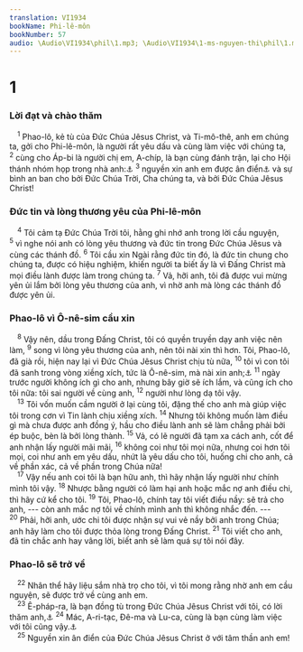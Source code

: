 ```yaml
---
translation: VI1934
bookName: Phi-lê-môn 
bookNumber: 57
audio: \Audio\VI1934\phil\1.mp3; \Audio\VI1934\1-ms-nguyen-thi\phil\1.mp3; \Audio\VI1934\2-ms-david-dong\phil\1.mp3
---
```


<div class="title"><h1>1</h1><h3>Lời đạt và chào thăm</h3></div>
<span class="verse phil_1_1"> <sup>1</sup> Phao-lô, kẻ tù của Đức Chúa Jêsus Christ, và Ti-mô-thê, anh em chúng ta, gởi cho Phi-lê-môn, là người rất yêu dấu và cùng làm việc với chúng ta, </span>
<span class="verse phil_1_2"><sup>2</sup> cùng cho Áp-bi là người chị em, A-chíp, là bạn cùng đánh trận, lại cho Hội thánh nhóm họp trong nhà anh:<a data-toggle="tooltip" data-placement="bottom" title="Co 4:17">⚓</a></span>
<span class="verse phil_1_3"><sup>3</sup> nguyền xin anh em được ân điển<a data-toggle="tooltip" data-placement="bottom" title="Xem chú thích ở Lu 2:40">⚓</a> và sự bình an ban cho bởi Đức Chúa Trời, Cha chúng ta, và bởi Đức Chúa Jêsus Christ! <br/></span>
<div class="title"><h3>Đức tin và lòng thương yêu của Phi-lê-môn</h3></div>
<span class="verse phil_1_4"> <sup>4</sup> Tôi cảm tạ Đức Chúa Trời tôi, hằng ghi nhớ anh trong lời cầu nguyện, </span>
<span class="verse phil_1_5"><sup>5</sup> vì nghe nói anh có lòng yêu thương và đức tin trong Đức Chúa Jêsus và cùng các thánh đồ. </span>
<span class="verse phil_1_6"><sup>6</sup> Tôi cầu xin Ngài rằng đức tin đó, là đức tin chung cho chúng ta, được có hiệu nghiệm, khiến người ta biết ấy là vì Đấng Christ mà mọi điều lành được làm trong chúng ta. </span>
<span class="verse phil_1_7"><sup>7</sup> Vả, hỡi anh, tôi đã được vui mừng yên ủi lắm bởi lòng yêu thương của anh, vì nhờ anh mà lòng các thánh đồ được yên ủi. <br/></span>
<div class="title"><h3>Phao-lô vì Ô-nê-sim cầu xin</h3></div>
<span class="verse phil_1_8"> <sup>8</sup> Vậy nên, dầu trong Đấng Christ, tôi có quyền truyền dạy anh việc nên làm, </span>
<span class="verse phil_1_9"><sup>9</sup> song vì lòng yêu thương của anh, nên tôi nài xin thì hơn. Tôi, Phao-lô, đã già rồi, hiện nay lại vì Đức Chúa Jêsus Christ chịu tù nữa, </span>
<span class="verse phil_1_10"><sup>10</sup> tôi vì con tôi đã sanh trong vòng xiềng xích, tức là Ô-nê-sim, mà nài xin anh;<a data-toggle="tooltip" data-placement="bottom" title="Co 4:9">⚓</a></span>
<span class="verse phil_1_11"><sup>11</sup> ngày trước người không ích gì cho anh, nhưng bây giờ sẽ ích lắm, và cũng ích cho tôi nữa: tôi sai người về cùng anh, </span>
<span class="verse phil_1_12"><sup>12</sup> người như lòng dạ tôi vậy. <br/></span>
<span class="verse phil_1_13"> <sup>13</sup> Tôi vốn muốn cầm người ở lại cùng tôi, đặng thế cho anh mà giúp việc tôi trong cơn vì Tin lành chịu xiềng xích. </span>
<span class="verse phil_1_14"><sup>14</sup> Nhưng tôi không muốn làm điều gì mà chưa được anh đồng ý, hầu cho điều lành anh sẽ làm chẳng phải bởi ép buộc, bèn là bởi lòng thành. </span>
<span class="verse phil_1_15"><sup>15</sup> Vả, có lẽ người đã tạm xa cách anh, cốt để anh nhận lấy người mãi mãi, </span>
<span class="verse phil_1_16"><sup>16</sup> không coi như tôi mọi nữa, nhưng coi hơn tôi mọi, coi như anh em yêu dấu, nhứt là yêu dấu cho tôi, huống chi cho anh, cả về phần xác, cả về phần trong Chúa nữa! <br/></span>
<span class="verse phil_1_17"> <sup>17</sup> Vậy nếu anh coi tôi là bạn hữu anh, thì hãy nhận lấy người như chính mình tôi vậy. </span>
<span class="verse phil_1_18"><sup>18</sup> Nhược bằng người có làm hại anh hoặc mắc nợ anh điều chi, thì hãy cứ kể cho tôi. </span>
<span class="verse phil_1_19"><sup>19</sup> Tôi, Phao-lô, chính tay tôi viết điều nầy: sẽ trả cho anh, --- còn anh mắc nợ tôi về chính mình anh thì không nhắc đến. --- </span>
<span class="verse phil_1_20"><sup>20</sup> Phải, hỡi anh, ước chi tôi được nhận sự vui vẻ nầy bởi anh trong Chúa; anh hãy làm cho tôi được thỏa lòng trong Đấng Christ. </span>
<span class="verse phil_1_21"><sup>21</sup> Tôi viết cho anh, đã tin chắc anh hay vâng lời, biết anh sẽ làm quá sự tôi nói đây. <br/></span>
<div class="title"><h3>Phao-lô sẽ trở về</h3></div>
<span class="verse phil_1_22"> <sup>22</sup> Nhân thể hãy liệu sắm nhà trọ cho tôi, vì tôi mong rằng nhờ anh em cầu nguyện, sẽ được trở về cùng anh em. <br/></span>
<span class="verse phil_1_23"> <sup>23</sup> Ê-pháp-ra, là bạn đồng tù trong Đức Chúa Jêsus Christ với tôi, có lời thăm anh,<a data-toggle="tooltip" data-placement="bottom" title="Co 1:7; 4:12">⚓</a></span>
<span class="verse phil_1_24"><sup>24</sup> Mác, A-ri-tạc, Đê-ma và Lu-ca, cùng là bạn cùng làm việc với tôi cũng vậy.<a data-toggle="tooltip" data-placement="bottom" title="Cong 12:12,25; 13:13; 15:37-39; 19:29; 27:2; Co 4:10,14; 2Ti 4:10,11">⚓</a><br/></span>
<span class="verse phil_1_25"> <sup>25</sup> Nguyền xin ân điển của Đức Chúa Jêsus Christ ở với tâm thần anh em! <br/></span>
